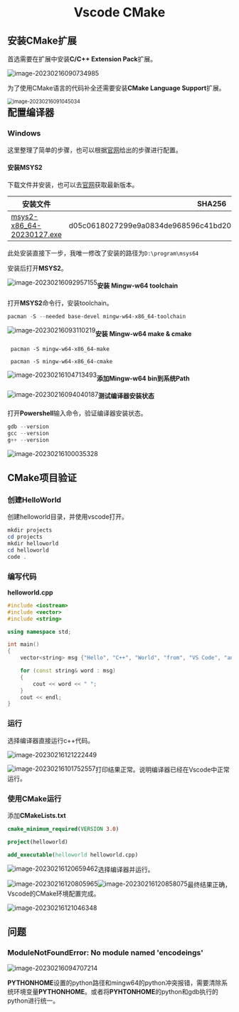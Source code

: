 <center>
    <h1>
        Vscode CMake
    </h1>
</center>

## 安装CMake扩展

首选需要在扩展中安装**C/C++ Extension Pack**扩展。

![image-20230216090734985](src\img\image-20230216090734985.png)

为了使用CMake语言的代码补全还需要安装**CMake Language Support**扩展。

<img src="src\img\image-20230216091045034.png" alt="image-20230216091045034" style="zoom:80%;float:left" />

## 配置编译器

### Windows

这里整理了简单的步骤，也可以根据[官网](https://code.visualstudio.com/docs/cpp/config-mingw)给出的步骤进行配置。

#### 安装MSYS2

下载文件并安装，也可以去[官网](https://www.msys2.org/)获取最新版本。

| 安装文件                                                     | SHA256                                                       |
| ------------------------------------------------------------ | ------------------------------------------------------------ |
| [msys2-x86_64-20230127.exe](https://github.com/msys2/msys2-installer/releases/download/2023-01-27/msys2-x86_64-20230127.exe) | d05c0618027299e9a0834de968596c41bd2012ed8b2534b114a3b9d3fca56809 |

此处安装直接下一步，我唯一修改了安装的路径为`D:\program\msys64`

安装后打开**MSYS2**。

<img src="src\img\image-20230216092957155.png" alt="image-20230216092957155" style="zoom:100%;float:left" />

#### 安装 Mingw-w64 toolchain

打开**MSYS2**命令行，安装toolchain。

```powershell
pacman -S --needed base-devel mingw-w64-x86_64-toolchain
```

<img src="src\img\image-20230216093110219.png" alt="image-20230216093110219" style="zoom:100%;float:left" />

#### 安装 Mingw-w64 make & cmake

```powershel
 pacman -S mingw-w64-x86_64-make
 
 pacman -S mingw-w64-x86_64-cmake
```

<img src="src\img\image-20230216104713493.png" alt="image-20230216104713493" style="float: left;" />

#### 添加Mingw-w64 bin到系统Path

<img src="src\img\image-20230216094040187.png" alt="image-20230216094040187" style="zoom:100%;float:left" />

#### 测试编译器安装状态

打开**Powershell**输入命令，验证编译器安装状态。

```powershell
gdb --version
gcc --version
g++ --version
```

![image-20230216100035328](src\img\image-20230216100035328.png)

## CMake项目验证

### 创建HelloWorld

创建helloworld目录，并使用vscode打开。

```powershell
mkdir projects
cd projects
mkdir helloworld
cd helloworld
code .
```

### 编写代码

**helloworld.cpp**

```cpp
#include <iostream>
#include <vector>
#include <string>

using namespace std;

int main()
{
    vector<string> msg {"Hello", "C++", "World", "from", "VS Code", "and the C++ extension!"};

    for (const string& word : msg)
    {
        cout << word << " ";
    }
    cout << endl;
}
```

### 运行

选择编译器直接运行c++代码。

![image-20230216121222449](src\img\image-20230216121222449.png)

<img src="src\img\image-20230216101752557.png" alt="image-20230216101752557" style="float: left;" />

打印结果正常。说明编译器已经在Vscode中正常运行。

### 使用CMake运行

添加**CMakeLists.txt**

```cmake
cmake_minimum_required(VERSION 3.0)

project(helloworld)

add_executable(helloworld helloworld.cpp)
```

<img src="src\img\image-20230216120659462.png" alt="image-20230216120659462" style="float: left;" />

选择编译器并运行。

<img src="src\img\image-20230216120805965.png" alt="image-20230216120805965" style="float: left;" />

<img src="src\img\image-20230216120858075.png" alt="image-20230216120858075" style="float: left;" />

最终结果正确，Vscode的CMake环境配置完成。

![image-20230216121046348](src\img\image-20230216121046348.png)

## 问题

### ModuleNotFoundError: No module named 'encodeings'

![image-20230216094707214](src\img\image-20230216094707214.png)

**PYTHONHOME**设置的python路径和mingw64的python冲突报错，需要清除系统环境变量**PYTHONHOME**。或者将**PYHTONHOME**的python和gdb执行的python进行统一。